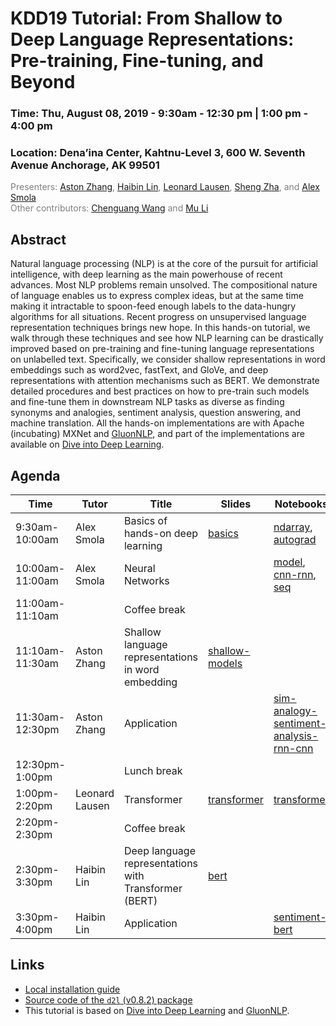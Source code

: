 KDD19 Tutorial: From Shallow to Deep Language Representations: Pre-training, Fine-tuning, and Beyond
==================================================================

<h3>Time: Thu, August 08, 2019 - 9:30am - 12:30 pm | 1:00 pm - 4:00 pm</h3>
<h3>Location: Dena’ina Center, Kahtnu-Level 3, 600 W. Seventh Avenue Anchorage, AK 99501</h3>

<span style="color:grey">Presenters: [Aston Zhang](https://www.astonzhang.com/), [Haibin Lin](https://www.linkedin.com/in/linhaibin/), [Leonard Lausen](https://leonard.lausen.nl/), [Sheng Zha](https://www.linkedin.com/in/shengzha/), and [Alex Smola](https://alex.smola.org/)</span><br/>
<span style="color:grey">Other contributors: [Chenguang Wang](https://sites.google.com/site/raychenguangwang/) and [Mu Li](https://www.cs.cmu.edu/~muli/)</span><br/>

Abstract
--------
Natural language processing (NLP) is at the core of the pursuit for artificial intelligence, with deep learning as the main powerhouse of recent advances. Most NLP problems remain unsolved. The compositional nature of language enables us to express complex ideas, but at the same time making it intractable to spoon-feed enough labels to the data-hungry algorithms for all situations. Recent progress on unsupervised language representation techniques brings new hope. In this hands-on tutorial, we walk through these techniques and see how NLP learning can be drastically improved based on pre-training and fine-tuning language representations on unlabelled text. Specifically, we consider shallow representations in word embeddings such as word2vec, fastText, and GloVe, and deep representations with attention mechanisms such as BERT. We demonstrate detailed procedures and best practices on how to pre-train such models and  fine-tune them in downstream NLP tasks as diverse as finding synonyms and analogies, sentiment analysis, question answering, and machine translation. All the hands-on implementations are with Apache (incubating) MXNet and [GluonNLP](http://gluon-nlp.mxnet.io/), and part of the implementations are available on [Dive into Deep Learning](https://www.d2l.ai).


Agenda
------

| Time        | Tutor        | Title                                                                    | Slides  | Notebooks  |
|-------------|-------------|------------------------------------------------------------------------|------------|------------|
| 9:30am-10:00am | Alex Smola | Basics of hands-on deep learning                                             |[basics](01_ndarray_autograd/Part-1.pdf)| [ndarray](01_ndarray_autograd/ndarray.ipynb), [autograd](01_ndarray_autograd/autograd.ipynb) |
| 10:00am-11:00am | Alex Smola | Neural Networks                                    ||  [model](02_neural_nets/1-model.ipynb), [cnn-rnn](02_neural_nets/2-cnn-rnn.ipynb), [seq](02_neural_nets/3-sequence.ipynb) |
| 11:00am-11:10am |  | Coffee break                                    ||   |
| 11:10am-11:30am | Aston Zhang  | Shallow language representations in word embedding           |[shallow-models](03_word_embedding/Part-2.pdf)| |
| 11:30am-12:30pm | Aston Zhang   | Application                                       ||  [sim-analogy-sentiment-analysis-rnn-cnn](04_word_embedding_app/sim-analogy-sentiment-analysis-rnn-cnn.ipynb)|
| 12:30pm-1:00pm |    | Lunch break                                                         ||  |
| 1:00pm-2:20pm | Leonard Lausen   | Transformer                                                     |[transformer](05_transformer/Part-3.pdf)|[transformer](05_transformer/transformer.ipynb)  |
| 2:20pm-2:30pm |  | Coffee break                                    ||   |
| 2:30pm-3:30pm | Haibin Lin   | Deep language representations with Transformer (BERT)       | [bert](06_bert/Part-4.pdf) |   |
| 3:30pm-4:00pm | Haibin Lin   | Application                                                || [sentiment-bert](07_bert_app/bert.ipynb) |


Links
-----

* [Local installation guide](00_setup/install.ipynb)
* [Source code of the `d2l` (v0.8.2) package](d2l-0.8.2.py)
* This tutorial is based on [Dive into Deep Learning](https://www.d2l.ai) and [GluonNLP](http://gluon-nlp.mxnet.io/).
